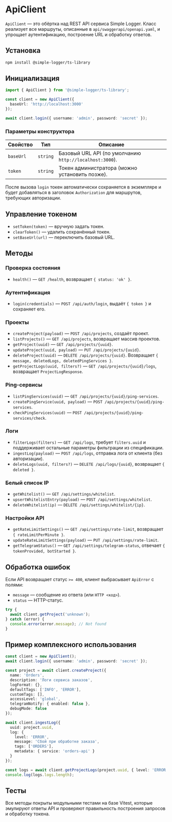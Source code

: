 # ApiClient

`ApiClient` — это обёртка над REST API сервиса Simple Logger. Класс реализует все маршруты,
описанные в `api/swaggerapi/openapi.yaml`, и упрощает аутентификацию, построение URL и обработку
ответов.

## Установка

```bash
npm install @simple-logger/ts-library
```

## Инициализация

```ts
import { ApiClient } from '@simple-logger/ts-library';

const client = new ApiClient({
  baseUrl: 'http://localhost:3000'
});

await client.login({ username: 'admin', password: 'secret' });
```

### Параметры конструктора

| Свойство | Тип | Описание |
| --- | --- | --- |
| `baseUrl` | `string` | Базовый URL API (по умолчанию `http://localhost:3000`). |
| `token` | `string` | Токен администратора (можно установить позже). |

После вызова `login` токен автоматически сохраняется в экземпляре и будет добавляться в заголовок
`Authorization` для маршрутов, требующих авторизации.

## Управление токеном

- `setToken(token)` — вручную задать токен.
- `clearToken()` — удалить сохранённый токен.
- `setBaseUrl(url)` — переключить базовый URL.

## Методы

### Проверка состояния

- `health()` — `GET /health`, возвращает `{ status: 'ok' }`.

### Аутентификация

- `login(credentials)` — `POST /api/auth/login`, выдаёт `{ token }` и сохраняет его.

### Проекты

- `createProject(payload)` — `POST /api/projects`, создаёт проект.
- `listProjects()` — `GET /api/projects`, возвращает массив проектов.
- `getProject(uuid)` — `GET /api/projects/{uuid}`.
- `updateProject(uuid, payload)` — `PUT /api/projects/{uuid}`.
- `deleteProject(uuid)` — `DELETE /api/projects/{uuid}`. Возвращает
  `{ message, deletedLogs, deletedPingServices }`.
- `getProjectLogs(uuid, filters?)` — `GET /api/projects/{uuid}/logs`, возвращает `ProjectLogResponse`.

### Ping-сервисы

- `listPingServices(uuid)` — `GET /api/projects/{uuid}/ping-services`.
- `createPingService(uuid, payload)` — `POST /api/projects/{uuid}/ping-services`.
- `checkPingServices(uuid)` — `POST /api/projects/{uuid}/ping-services/check`.

### Логи

- `filterLogs(filters)` — `GET /api/logs`, требует `filters.uuid` и поддерживает остальные параметры
  фильтрации из спецификации.
- `ingestLog(payload)` — `POST /api/logs`, отправка лога от клиента (без авторизации).
- `deleteLogs(uuid, filters?)` — `DELETE /api/logs/{uuid}`, возвращает `{ deleted }`.

### Белый список IP

- `getWhitelist()` — `GET /api/settings/whitelist`.
- `upsertWhitelistEntry(payload)` — `POST /api/settings/whitelist`.
- `deleteWhitelist(ip)` — `DELETE /api/settings/whitelist/{ip}`.

### Настройки API

- `getRateLimitSettings()` — `GET /api/settings/rate-limit`, возвращает `{ rateLimitPerMinute }`.
- `updateRateLimitSettings(payload)` — `PUT /api/settings/rate-limit`.
- `getTelegramStatus()` — `GET /api/settings/telegram-status`, отвечает `{ tokenProvided, botStarted }`.

## Обработка ошибок

Если API возвращает статус `>= 400`, клиент выбрасывает `ApiError` с полями:

- `message` — сообщение из ответа (или `HTTP <код>`).
- `status` — HTTP-статус.

```ts
try {
  await client.getProject('unknown');
} catch (error) {
  console.error(error.message); // Not found
}
```

## Пример комплексного использования

```ts
const client = new ApiClient();
await client.login({ username: 'admin', password: 'secret' });

const project = await client.createProject({
  name: 'Orders',
  description: 'Логи сервиса заказов',
  logFormat: {},
  defaultTags: ['INFO', 'ERROR'],
  customTags: [],
  accessLevel: 'global',
  telegramNotify: { enabled: false },
  debugMode: false
});

await client.ingestLog({
  uuid: project.uuid,
  log: {
    level: 'ERROR',
    message: 'Сбой при обработке заказа',
    tags: ['ORDERS'],
    metadata: { service: 'orders-api' }
  }
});

const logs = await client.getProjectLogs(project.uuid, { level: 'ERROR' });
console.log(logs.logs.length);
```

## Тесты

Все методы покрыты модульными тестами на базе Vitest, которые эмулируют ответы API и проверяют
правильность построения запросов и обработку токена.
